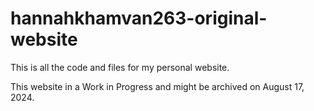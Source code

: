 # hannahkhamvan263-original-website

This is all the code and files for my personal website.

This website in a Work in Progress and might be archived on August 17, 2024.
